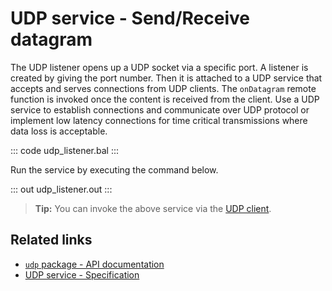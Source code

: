 # UDP service - Send/Receive datagram

The UDP listener opens up a UDP socket via a specific port. A listener is created by giving the port number. Then it is attached to a UDP service that accepts and serves connections from UDP clients. The `onDatagram` remote function is invoked once the content is received from the client. Use a UDP service to establish connections and communicate over UDP protocol or implement low latency connections for time critical transmissions where data loss is acceptable.

::: code udp_listener.bal :::

Run the service by executing the command below.

::: out udp_listener.out :::

>**Tip:** You can invoke the above service via the [UDP client](/learn/by-example/udp-client/).

## Related links
- [`udp` package - API documentation](https://lib.ballerina.io/ballerina/udp/latest)
- [UDP service - Specification](/spec/udp/#4-service)
